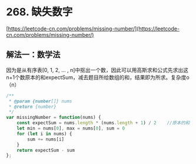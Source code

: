 # 268. 缺失数字

[https://leetcode-cn.com/problems/missing-number/](https://leetcode-cn.com/problems/missing-number/)

## 解法一：数学法

因为是从有序表\[0, 1, 2, ... , n\]中抠出一个数，因此可以用高斯求和公式先求出这n+1个数原本的和expectSum，减去题目所给数组的和，结果即为所求。复杂度o（n）

```javascript
/**
 * @param {number[]} nums
 * @return {number}
 */
var missingNumber = function(nums) {
    const expectSum = nums.length * (nums.length + 1) / 2    //原本的和
    let min = nums[0], max = nums[0], sum = 0
    for (let i in nums) {
        sum += nums[i]
    }
    return expectSum - sum
};
```

